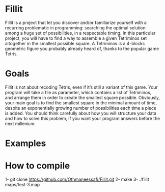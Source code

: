 # Fillit
Fillit is a project that let you discover and/or familiarize yourself with a recurring
problematic in programming: searching the optimal solution among a huge set of possibilities, in a respectable timing. In this particular project, you will have to find a way to
assemble a given Tetriminos set altogether in the smallest possible square.
A Tetriminos is a 4-blocks geometric figure you probably already heard of, thanks to
the popular game Tetris.

# Goals
Fillit is not about recoding Tetris, even if it’s still a variant of this game. Your program will take a file as parameter, which contains a list of Tetriminos, and arrange them
in order to create the smallest square possible.
Obviously, your main goal is to find the smallest square in the minimal amount of time,
despite an exponentially growing number of possibilities each time a piece is added.
You should think carefully about how you will structure your data and how to solve
this problem, if you want your program answers before the next millenium.

# Examples


# How to compile
1- git clone https://github.com/Othmaneessafi/Fillit.git
2- make
3- ./fillit maps/test-3.map
